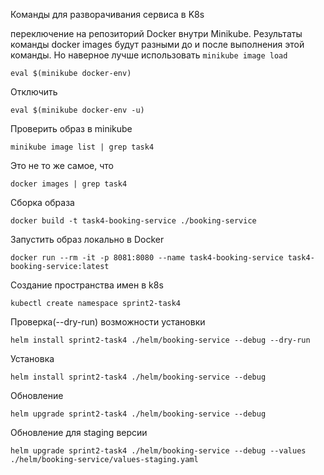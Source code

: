 Команды для разворачивания сервиса в K8s

переключение на репозиторий Docker внутри Minikube.
Результаты команды  docker images будут разными до и после выполнения этой команды.
Но наверное лучше использовать `minikube image load`
```shell
eval $(minikube docker-env)
```
Отключить
```shell
eval $(minikube docker-env -u)
```

Проверить образ в minikube
```shell
minikube image list | grep task4
```
Это не то же самое, что
```shell
docker images | grep task4
```

Сборка образа
```shell
docker build -t task4-booking-service ./booking-service
```

Запустить образ локально в Docker
```shell
docker run --rm -it -p 8081:8080 --name task4-booking-service task4-booking-service:latest 
```

Создание пространства имен в k8s
```shell
kubectl create namespace sprint2-task4
```

Проверка(--dry-run) возможности установки
```shell
helm install sprint2-task4 ./helm/booking-service --debug --dry-run
```

Установка
```shell
helm install sprint2-task4 ./helm/booking-service --debug
```

Обновление
```shell
helm upgrade sprint2-task4 ./helm/booking-service --debug
```

Обновление для staging версии
```shell
helm upgrade sprint2-task4 ./helm/booking-service --debug --values ./helm/booking-service/values-staging.yaml
```